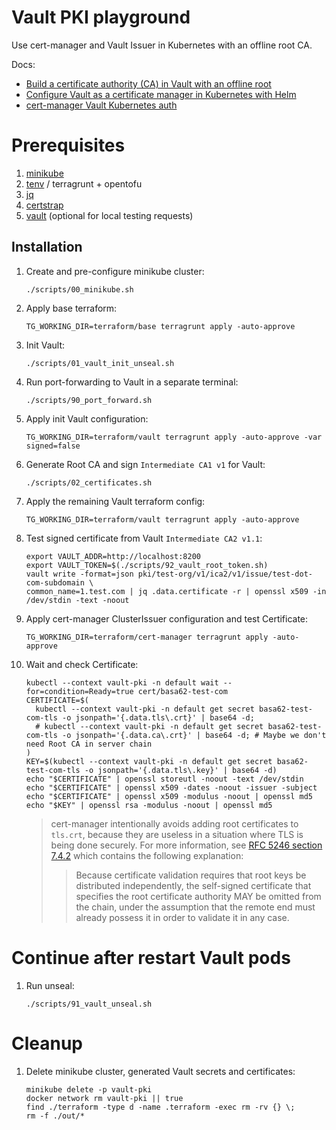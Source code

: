 # Vault PKI playground
Use cert-manager and Vault Issuer in Kubernetes with an offline root CA.

Docs:
- [Build a certificate authority (CA) in Vault with an offline root](https://developer.hashicorp.com/vault/tutorials/pki/pki-engine-external-ca)
- [Configure Vault as a certificate manager in Kubernetes with Helm](https://developer.hashicorp.com/vault/tutorials/archive/kubernetes-cert-manager)
- [cert-manager Vault Kubernetes auth](https://cert-manager.io/docs/configuration/vault/#option-2-vault-authentication-method-use-kubernetes-auth)

# Prerequisites

1. [minikube](https://minikube.sigs.k8s.io/docs/start/)
2. [tenv](https://github.com/tofuutils/tenv?tab=readme-ov-file#automatic-installation) / terragrunt + opentofu
4. [jq](https://jqlang.org/download/)
5. [certstrap](https://formulae.brew.sh/formula/certstrap)
6. [vault](https://developer.hashicorp.com/vault/tutorials/get-started/install-binary#install-vault) (optional for local testing requests)

## Installation

1. Create and pre-configure minikube cluster:
   ```shell
   ./scripts/00_minikube.sh
   ```

1. Apply base terraform:
   ```shell
   TG_WORKING_DIR=terraform/base terragrunt apply -auto-approve
   ```

1. Init Vault:
   ```shell
   ./scripts/01_vault_init_unseal.sh
   ```

1. Run port-forwarding to Vault in a separate terminal:
   ```shell
   ./scripts/90_port_forward.sh
   ```

1. Apply init Vault configuration:
   ```shell
   TG_WORKING_DIR=terraform/vault terragrunt apply -auto-approve -var signed=false
   ```

1. Generate Root CA and sign `Intermediate CA1 v1` for Vault:
   ```shell
   ./scripts/02_certificates.sh
   ```

1. Apply the remaining Vault terraform config:
   ```shell
   TG_WORKING_DIR=terraform/vault terragrunt apply -auto-approve
   ```

1. Test signed certificate from Vault `Intermediate CA2 v1.1`:
   ```shell
   export VAULT_ADDR=http://localhost:8200
   export VAULT_TOKEN=$(./scripts/92_vault_root_token.sh)
   vault write -format=json pki/test-org/v1/ica2/v1/issue/test-dot-com-subdomain \
   common_name=1.test.com | jq .data.certificate -r | openssl x509 -in /dev/stdin -text -noout
   ```

1. Apply cert-manager ClusterIssuer configuration and test Certificate:
   ```shell
   TG_WORKING_DIR=terraform/cert-manager terragrunt apply -auto-approve
   ```

1. Wait and check Certificate:
   ```shell
   kubectl --context vault-pki -n default wait --for=condition=Ready=true cert/basa62-test-com
   CERTIFICATE=$(
     kubectl --context vault-pki -n default get secret basa62-test-com-tls -o jsonpath='{.data.tls\.crt}' | base64 -d;
     # kubectl --context vault-pki -n default get secret basa62-test-com-tls -o jsonpath='{.data.ca\.crt}' | base64 -d; # Maybe we don't need Root CA in server chain
   )
   KEY=$(kubectl --context vault-pki -n default get secret basa62-test-com-tls -o jsonpath='{.data.tls\.key}' | base64 -d)
   echo "$CERTIFICATE" | openssl storeutl -noout -text /dev/stdin
   echo "$CERTIFICATE" | openssl x509 -dates -noout -issuer -subject
   echo "$CERTIFICATE" | openssl x509 -modulus -noout | openssl md5
   echo "$KEY" | openssl rsa -modulus -noout | openssl md5
   ```
   > cert-manager intentionally avoids adding root certificates to `tls.crt`, because they are useless in a situation where TLS is being done securely. For more information, see [RFC 5246 section 7.4.2](https://datatracker.ietf.org/doc/html/rfc5246#section-7.4.2) which contains the following explanation:
   > > Because certificate validation requires that root keys be distributed independently, the self-signed certificate that specifies the root certificate authority MAY be omitted from the chain, under the assumption that the remote end must already possess it in order to validate it in any case.

# Continue after restart Vault pods

1. Run unseal:
   ```shell
   ./scripts/91_vault_unseal.sh
   ```


# Cleanup

1. Delete minikube cluster, generated Vault secrets and certificates:
   ```shell
   minikube delete -p vault-pki
   docker network rm vault-pki || true
   find ./terraform -type d -name .terraform -exec rm -rv {} \;
   rm -f ./out/*
   ```
